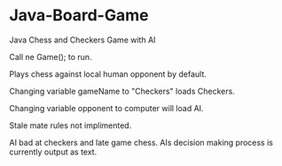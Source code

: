 # Java-Board-Game
Java Chess and Checkers Game with AI

Call ne Game(); to run.

Plays chess against local human opponent by default.

Changing variable gameName to "Checkers" loads Checkers.

Changing variable opponent to computer will load AI.

Stale mate rules not implimented.

AI bad at checkers and late game chess. AIs decision making process is currently output as text.
